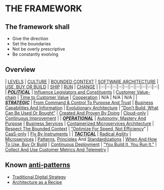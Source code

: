 # THE FRAMEWORK
## The framework shall
* Give the direction
* Set the boundaries
* Not be overly prescriptive
* Be constantly evolving

## Overview
| [LEVELS](levels.md)  | [CULTURE](culture.md)  | [BOUNDED CONTEXT](bounded-context.md)  | [SOFTWARE ARCHITECTURE](software-architecture.md)  | [USE, BUY OR BUILD](use-buy-or-build.md)  | [SHIP](ship.md)  | [RUN](run.md)  | [CHANGE](change.md)  |
|:-:|:-:|:-:|:-:|:-:|:-:|:-:|:-:|:-:|:-:|
| ***[POLITICAL](https://github.com/LarsBarkman/guardian/blob/master/levels.md#political-level)***  | [Influence Legislators and Constituents](influence-legislators-and-constituents.md)  | [Customer Value-chain](customer-value-chain.md)  | [Time to Customer Value](time-to-customer-value.md)  | [Cooperation](cooperation.md)  | N/A  | N/A | N/A |
| ***[STRATEGIC](https://github.com/LarsBarkman/guardian/blob/master/levels.md#strategic-level)***  | [From Command & Control To Purpose And Trust](from-command-control-to-purpose-and-trust.md)  | [Business Capabilities And Information](business-capabilities-and-information.md)  | [Evolutionary Architecture](evolutionary-architecture.md)  | [”Don’t Build, What Can Be Used Or Bought”](dont-build-what-can-be-used-or-bought.md)  | [Created And Proven By Doing](created-and-proven-by-doing.md)  | [Cloud-only](cloud-only.md)  | [Continuous Improvement](continuous-improvement.md)  |
| ***[OPERATIONAL](https://github.com/LarsBarkman/guardian/blob/master/levels.md#operational-level)***  | [Autonomy, Mastery And Purpose](autonomy-mastery-and-purpose.md)  | [Business Services](business-services.md)  | [Containerized Microservices Architecture](containerized-microservices-architecture.md)  | [Respect The Bounded Context](respect-the-bounded-context.md)  | [“Optimize For Speed, Not Efficiency](optimize-for-speed-not-efficiency.md)”  | [CaaS-only](caas-only.md)  | [Fly By Instruments](fly-by-instruments.md)  |
| ***[TACTICAL](https://github.com/LarsBarkman/guardian/blob/master/levels.md#tactical-level)***  | [Radical Agility](radical-agility.md)  | [Microservices](microservices.md)  | [Patterns](patterns.md), [Principles](principles.md) And [Standardizations](standardizations.md)  | [When And How To Use, Buy Or Build](when-and-how-to-use-buy-or-build.md)  | [Continuous Deployment](continuous-deployment.md)  | [“You Build It, You Run It.”](you-build-it-you-run-it.md)  | [Collect And Use Customer Metrics And Telemetry](collect-and-use-customer-metrics-and-telemetry.md)  |

## Known [anti-patterns](http://martinfowler.com/bliki/AntiPattern.html)
* [Traditional Digital Strategy](https://www.thoughtworks.com/insights/blog/digital-strategy-dead)
* [Architecture as a Recipe](http://doveltech.com/innovation/the-beginning-of-the-end-for-enterprise-architecture-frameworks/)
